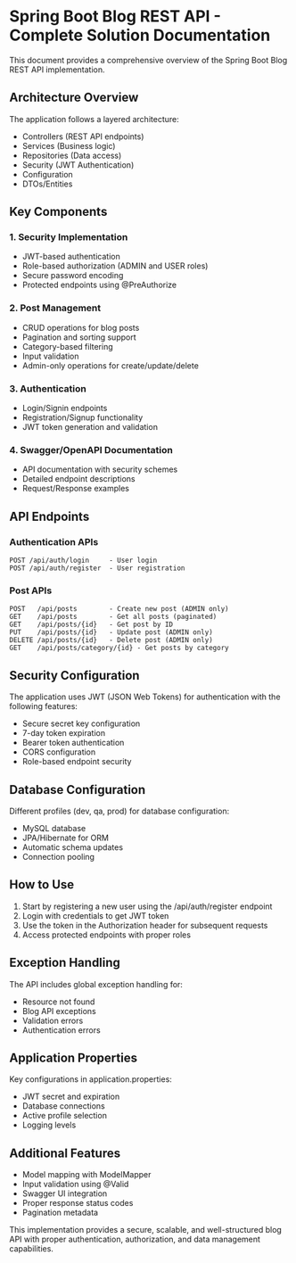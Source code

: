 # Spring Boot Blog REST API - Complete Solution Documentation

This document provides a comprehensive overview of the Spring Boot Blog REST API implementation.

## Architecture Overview

The application follows a layered architecture:
- Controllers (REST API endpoints)
- Services (Business logic)
- Repositories (Data access)
- Security (JWT Authentication)
- Configuration
- DTOs/Entities

## Key Components

### 1. Security Implementation
- JWT-based authentication
- Role-based authorization (ADMIN and USER roles)
- Secure password encoding
- Protected endpoints using @PreAuthorize

### 2. Post Management
- CRUD operations for blog posts
- Pagination and sorting support
- Category-based filtering
- Input validation
- Admin-only operations for create/update/delete

### 3. Authentication
- Login/Signin endpoints
- Registration/Signup functionality
- JWT token generation and validation

### 4. Swagger/OpenAPI Documentation
- API documentation with security schemes
- Detailed endpoint descriptions
- Request/Response examples

## API Endpoints

### Authentication APIs
```
POST /api/auth/login     - User login
POST /api/auth/register  - User registration
```

### Post APIs
```
POST   /api/posts        - Create new post (ADMIN only)
GET    /api/posts        - Get all posts (paginated)
GET    /api/posts/{id}   - Get post by ID
PUT    /api/posts/{id}   - Update post (ADMIN only)
DELETE /api/posts/{id}   - Delete post (ADMIN only)
GET    /api/posts/category/{id} - Get posts by category
```

## Security Configuration

The application uses JWT (JSON Web Tokens) for authentication with the following features:
- Secure secret key configuration
- 7-day token expiration
- Bearer token authentication
- CORS configuration
- Role-based endpoint security

## Database Configuration

Different profiles (dev, qa, prod) for database configuration:
- MySQL database
- JPA/Hibernate for ORM
- Automatic schema updates
- Connection pooling

## How to Use

1. Start by registering a new user using the /api/auth/register endpoint
2. Login with credentials to get JWT token
3. Use the token in the Authorization header for subsequent requests
4. Access protected endpoints with proper roles

## Exception Handling

The API includes global exception handling for:
- Resource not found
- Blog API exceptions
- Validation errors
- Authentication errors

## Application Properties

Key configurations in application.properties:
- JWT secret and expiration
- Database connections
- Active profile selection
- Logging levels

## Additional Features

- Model mapping with ModelMapper
- Input validation using @Valid
- Swagger UI integration
- Proper response status codes
- Pagination metadata

This implementation provides a secure, scalable, and well-structured blog API with proper
authentication, authorization, and data management capabilities.
